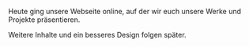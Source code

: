 <!--
.. title: Unsere neue Webseite ist online
.. slug: unsere-neue-webseite-ist-online
.. date: 2018-02-13 20:50:00 UTC+01:00
.. tags:
.. category: intern
.. link:
.. description:
.. type: text
-->

Heute ging unsere Webseite online, auf der wir euch unsere Werke und Projekte präsentieren.

Weitere Inhalte und ein besseres Design folgen später.
